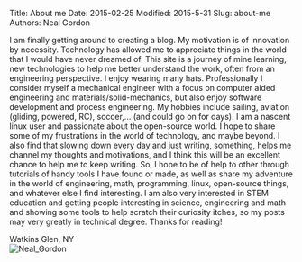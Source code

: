 Title: About me
Date: 2015-02-25
Modified: 2015-5-31
Slug: about-me
Authors: Neal Gordon

I am finally getting around to creating a blog. My motivation is of innovation by necessity. Technology has allowed me to appreciate things in the world that I would have never dreamed of. This site is a journey of mine learning, new technologies to help me better understand the work, often from an engineering perspective. 
I enjoy wearing many hats. Professionally I consider myself a mechanical engineer with a focus on computer aided engineering and materials/solid-mechanics, but also enjoy software development and process engineering. My hobbies include sailing, aviation (gliding, powered, RC), soccer,... (and could go on for days). I am a nascent linux user and passionate about the open-source world.
I hope to share some of my frustrations in the world of technology, and maybe beyond. I also find that slowing down every day and just writing, something, helps me channel my thoughts and motivations, and I think this will be an excellent chance to help me to keep writing.
So, I hope to be of help to other through tutorials of handy tools I have found or made, as well as share my adventure in the world of engineering, math, programming, linux, open-source things, and whatever else I find interesting. I am also very interested in STEM education and getting people interesting in science, engineering and math and showing some tools to help scratch their curiosity itches, so my posts may very greatly in technical degree. Thanks for reading!

Watkins Glen, NY  
![Neal_Gordon]({attach}/images/Neal_Gordon.jpg)